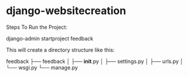 # django-websitecreation

Steps To Run the Project:

django-admin startproject feedback

This will create a directory structure like this:

feedback
├── feedback
│   ├── __init__.py
│   ├── settings.py
│   ├── urls.py
│   └── wsgi.py
└── manage.py

